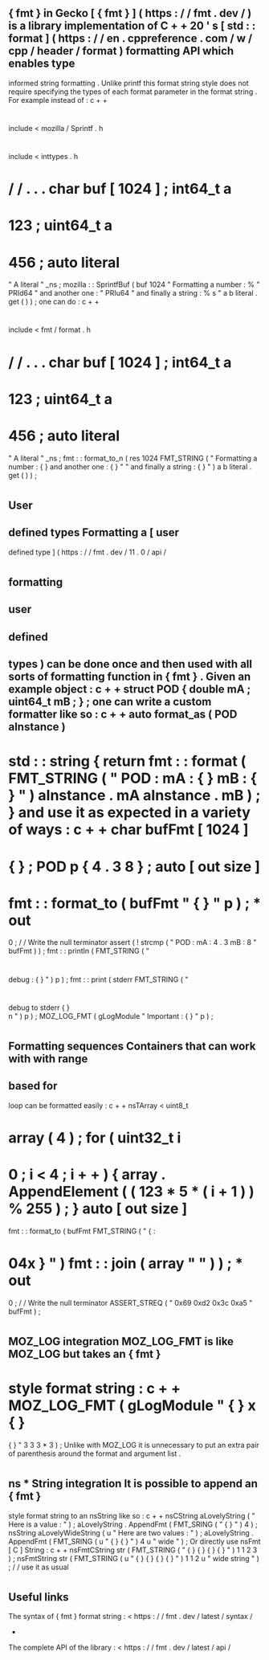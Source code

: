 #
{
fmt
}
in
Gecko
[
{
fmt
}
]
(
https
:
/
/
fmt
.
dev
/
)
is
a
library
implementation
of
C
+
+
20
'
s
[
std
:
:
format
]
(
https
:
/
/
en
.
cppreference
.
com
/
w
/
cpp
/
header
/
format
)
formatting
API
which
enables
type
-
informed
string
formatting
.
Unlike
printf
this
format
string
style
does
not
require
specifying
the
types
of
each
format
parameter
in
the
format
string
.
For
example
instead
of
:
c
+
+
#
include
<
mozilla
/
Sprintf
.
h
>
#
include
<
inttypes
.
h
>
/
/
.
.
.
char
buf
[
1024
]
;
int64_t
a
=
123
;
uint64_t
a
=
456
;
auto
literal
=
"
A
literal
"
_ns
;
mozilla
:
:
SprintfBuf
(
buf
1024
"
Formatting
a
number
:
%
"
PRId64
"
and
another
one
:
"
PRIu64
"
and
finally
a
string
:
%
s
"
a
b
literal
.
get
(
)
)
;
one
can
do
:
c
+
+
#
include
<
fmt
/
format
.
h
>
/
/
.
.
.
char
buf
[
1024
]
;
int64_t
a
=
123
;
uint64_t
a
=
456
;
auto
literal
=
"
A
literal
"
_ns
;
fmt
:
:
format_to_n
(
res
1024
FMT_STRING
(
"
Formatting
a
number
:
{
}
and
another
one
:
{
}
"
"
and
finally
a
string
:
{
}
"
)
a
b
literal
.
get
(
)
)
;
#
User
-
defined
types
Formatting
a
[
user
-
defined
type
]
(
https
:
/
/
fmt
.
dev
/
11
.
0
/
api
/
#
formatting
-
user
-
defined
-
types
)
can
be
done
once
and
then
used
with
all
sorts
of
formatting
function
in
{
fmt
}
.
Given
an
example
object
:
c
+
+
struct
POD
{
double
mA
;
uint64_t
mB
;
}
;
one
can
write
a
custom
formatter
like
so
:
c
+
+
auto
format_as
(
POD
aInstance
)
-
>
std
:
:
string
{
return
fmt
:
:
format
(
FMT_STRING
(
"
POD
:
mA
:
{
}
mB
:
{
}
"
)
aInstance
.
mA
aInstance
.
mB
)
;
}
and
use
it
as
expected
in
a
variety
of
ways
:
c
+
+
char
bufFmt
[
1024
]
=
{
}
;
POD
p
{
4
.
3
8
}
;
auto
[
out
size
]
=
fmt
:
:
format_to
(
bufFmt
"
{
}
"
p
)
;
*
out
=
0
;
/
/
Write
the
null
terminator
assert
(
!
strcmp
(
"
POD
:
mA
:
4
.
3
mB
:
8
"
bufFmt
)
)
;
fmt
:
:
println
(
FMT_STRING
(
"
#
#
#
debug
:
{
}
"
)
p
)
;
fmt
:
:
print
(
stderr
FMT_STRING
(
"
#
#
#
debug
to
stderr
{
}
\
n
"
)
p
)
;
MOZ_LOG_FMT
(
gLogModule
"
Important
:
{
}
"
p
)
;
#
Formatting
sequences
Containers
that
can
work
with
with
range
-
based
for
-
loop
can
be
formatted
easily
:
c
+
+
nsTArray
<
uint8_t
>
array
(
4
)
;
for
(
uint32_t
i
=
0
;
i
<
4
;
i
+
+
)
{
array
.
AppendElement
(
(
123
*
5
*
(
i
+
1
)
)
%
255
)
;
}
auto
[
out
size
]
=
fmt
:
:
format_to
(
bufFmt
FMT_STRING
(
"
{
:
#
04x
}
"
)
fmt
:
:
join
(
array
"
"
)
)
;
*
out
=
0
;
/
/
Write
the
null
terminator
ASSERT_STREQ
(
"
0x69
0xd2
0x3c
0xa5
"
bufFmt
)
;
#
MOZ_LOG
integration
MOZ_LOG_FMT
is
like
MOZ_LOG
but
takes
an
{
fmt
}
-
style
format
string
:
c
+
+
MOZ_LOG_FMT
(
gLogModule
"
{
}
x
{
}
=
{
}
"
3
3
3
*
3
)
;
Unlike
with
MOZ_LOG
it
is
unnecessary
to
put
an
extra
pair
of
parenthesis
around
the
format
and
argument
list
.
#
ns
*
String
integration
It
is
possible
to
append
an
{
fmt
}
-
style
format
string
to
an
nsString
like
so
:
c
+
+
nsCString
aLovelyString
(
"
Here
is
a
value
:
"
)
;
aLovelyString
.
AppendFmt
(
FMT_SRING
(
"
{
}
"
)
4
)
;
nsString
aLovelyWideString
(
u
"
Here
are
two
values
:
"
)
;
aLovelyString
.
AppendFmt
(
FMT_SRING
(
u
"
{
}
{
}
"
)
4
u
"
wide
"
)
;
Or
directly
use
nsFmt
[
C
]
String
:
c
+
+
nsFmtCString
str
(
FMT_STRING
(
"
{
}
{
}
{
}
{
}
"
)
1
1
2
3
)
;
nsFmtString
str
(
FMT_STRING
(
u
"
{
}
{
}
{
}
{
}
"
)
1
1
2
u
"
wide
string
"
)
;
/
/
use
it
as
usual
#
Useful
links
-
The
syntax
of
{
fmt
}
format
string
:
<
https
:
/
/
fmt
.
dev
/
latest
/
syntax
/
>
-
The
complete
API
of
the
library
:
<
https
:
/
/
fmt
.
dev
/
latest
/
api
/
>
